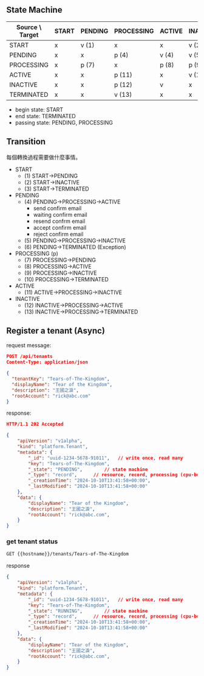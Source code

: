 

## State Machine

Source \ Target | START | PENDING | PROCESSING | ACTIVE | INACTIVE | TERMINATED
----------------|-------|---------|------------|--------|----------|-----------
START           |   x   |  v (1)  |     x      |    x   |   v (2)  |    v (3)
PENDING         |   x   |    x    |     p (4)  |  v (4) |   v (5)  |    v (6)
PROCESSING      |   x   |  p (7)  |     x      |  p (8) |   p (9)  |   p (10)
ACTIVE          |   x   |    x    |    p (11)  |    x   |   v (11)    |      x
INACTIVE        |   x   |    x    |    p (12)  |    v   |    x     |      v
TERMINATED      |   x   |    x    |    v (13)  |    x   |    x     |      x

- begin state: START
- end state: TERMINATED
- passing state: PENDING, PROCESSING

## Transition

每個轉換過程需要做什麼事情。

- START
    - (1) START->PENDING
    - (2) START->INACTIVE
    - (3) START->TERMINATED
- PENDING
    - (4) PENDING->PROCESSING->ACTIVE
        - send confirm email
        - waiting confirm email
        - resend confrm email
        - accept confirm email
        - reject confirm email
    - (5) PENDING->PROCESSING->INACTIVE
    - (6) PENDING->TERMINATED (Exception)
- PROCESSING (p)
    - (7) PROCESSING->PENDING
    - (8) PROCESSING->ACTIVE
    - (9) PROCESSING->INACTIVE
    - (10) PROCESSING->TERMINATED
- ACTIVE
    - (11) ACTIVE->PROCESSING->INACTIVE
- INACTIVE
    - (12) INACTIVE->PROCESSING->ACTIVE
    - (13) INACTIVE->PROCESSING->TERMINATED


## Register a tenant (Async)

request message:

```json
POST /api/tenants
Content-Type: application/json

{
  "tenantKey": "Tears-of-The-Kingdom",
  "displayName": "Tear of the Kingdom",
  "description": "王國之淚",
  "rootAccount": "rick@abc.com"
}
```

response:

```json
HTTP/1.1 202 Accepted

{
    "apiVersion": "v1alpha",
    "kind": "platform.Tenant",
    "metadata": {
        "_id": "uuid-1234-5678-91011",   // write once, read many
        "key": "Tears-of-The-Kingdom",
        "_state": "PENDING",        // state machine
        "_type": "record",      // resource, record, processing (cpu-bound)
        "_creationTime": "2024-10-10T13:41:58+00:00",
        "_lastModified": "2024-10-10T13:41:58+00:00"
    },
    "data": {
        "displayName": "Tear of the Kingdom",
        "description": "王國之淚",
        "rootAccount": "rick@abc.com",
    }
}
```

### get tenant status

```bash
GET {{hostname}}/tenants/Tears-of-The-Kingdom
```

response

```json
{
    "apiVersion": "v1alpha",
    "kind": "platform.Tenant",
    "metadata": {
        "_id": "uuid-1234-5678-91011",   // write once, read many
        "key": "Tears-of-The-Kingdom",
        "_state": "RUNNING",        // state machine
        "_type": "record",      // resource, record, processing (cpu-bound)
        "_creationTime": "2024-10-10T13:41:58+00:00",
        "_lastModified": "2024-10-10T13:41:58+00:00"
    },
    "data": {
        "displayName": "Tear of the Kingdom",
        "description": "王國之淚",
        "rootAccount": "rick@abc.com",
    }
}
```


